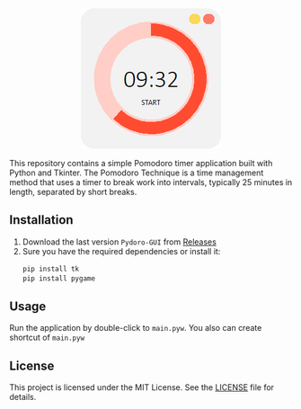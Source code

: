 <div align="center">
  <a href="#"><img src="/preview.gif?raw=true"/></a>
</div>

This repository contains a simple Pomodoro timer application built with Python and Tkinter. The Pomodoro Technique is a time management method that uses a timer to break work into intervals, typically 25 minutes in length, separated by short breaks.

## Installation

1. Download the last version ```Pydoro-GUI``` from [Releases](https://github.com/notakeith/pydoro-gui/releases)
2. Sure you have the required dependencies or install it:
    ```bash
    pip install tk
    pip install pygame
    ```

## Usage

Run the application by double-click to ```main.pyw```. You also can create shortcut of ```main.pyw```

## License

This project is licensed under the MIT License. See the [LICENSE](LICENSE) file for details.
